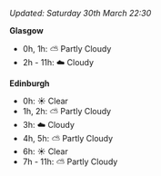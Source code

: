 *Updated: Saturday 30th March 22:30*

**Glasgow**

* 0h, 1h: :partly_sunny: Partly Cloudy
* 2h - 11h: :cloud: Cloudy

**Edinburgh**

* 0h: :sunny: Clear
* 1h, 2h: :partly_sunny: Partly Cloudy
* 3h: :cloud: Cloudy
* 4h, 5h: :partly_sunny: Partly Cloudy
* 6h: :sunny: Clear
* 7h - 11h: :partly_sunny: Partly Cloudy
